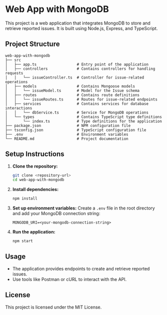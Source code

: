 # Web App with MongoDB

This project is a web application that integrates MongoDB to store and retrieve reported issues. It is built using Node.js, Express, and TypeScript.

## Project Structure

```
web-app-with-mongodb
├── src
│   ├── app.ts                  # Entry point of the application
│   ├── controllers             # Contains controllers for handling requests
│   │   └── issueController.ts  # Controller for issue-related operations
│   ├── models                  # Contains Mongoose models
│   │   └── issueModel.ts       # Model for the Issue schema
│   ├── routes                  # Contains route definitions
│   │   └── issueRoutes.ts      # Routes for issue-related endpoints
│   ├── services                # Contains services for database interactions
│   │   └── dbService.ts        # Service for MongoDB operations
│   └── types                   # Contains TypeScript type definitions
│       └── index.ts            # Type definitions for the application
├── package.json                # NPM configuration file
├── tsconfig.json               # TypeScript configuration file
├── .env                        # Environment variables
└── README.md                   # Project documentation
```

## Setup Instructions

1. **Clone the repository:**
   ```bash
   git clone <repository-url>
   cd web-app-with-mongodb
   ```

2. **Install dependencies:**
   ```bash
   npm install
   ```

3. **Set up environment variables:**
   Create a `.env` file in the root directory and add your MongoDB connection string:
   ```
   MONGODB_URI=<your-mongodb-connection-string>
   ```

4. **Run the application:**
   ```bash
   npm start
   ```

## Usage

- The application provides endpoints to create and retrieve reported issues.
- Use tools like Postman or cURL to interact with the API.

## License

This project is licensed under the MIT License.